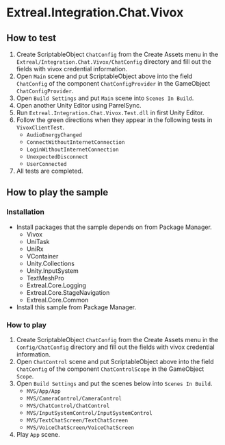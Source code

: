 # Extreal.Integration.Chat.Vivox

## How to test

1. Create ScriptableObject `ChatConfig` from the Create Assets menu in the `Extreal/Integration.Chat.Vivox/ChatConfig` directory and fill out the fields with vivox credential information.
1. Open `Main` scene and put ScriptableObject above into the field `ChatConfig` of the component `ChatConfigProvider` in the GameObject `ChatConfigProvider`.
1. Open `Build Settings` and put `Main` scene into `Scenes In Build`.
1. Open another Unity Editor using ParrelSync.
1. Run `Extreal.Integration.Chat.Vivox.Test.dll` in first Unity Editor.
1. Follow the green directions when they appear in the following tests in `VivoxClientTest`.
    - `AudioEnergyChanged`
    - `ConnectWithoutInternetConnection`
    - `LoginWithoutInternetConnection`
    - `UnexpectedDisconnect`
    - `UserConnected`
1. All tests are completed.

## How to play the sample

### Installation

- Install packages that the sample depends on from Package Manager.
  - Vivox
  - UniTask
  - UniRx
  - VContainer
  - Unity.Collections
  - Unity.InputSystem
  - TextMeshPro
  - Extreal.Core.Logging
  - Extreal.Core.StageNavigation
  - Extreal.Core.Common
- Install this sample from Package Manager.

### How to play

1. Create ScriptableObject `ChatConfig` from the Create Assets menu in the `Config/ChatConfig` directory and fill out the fields with vivox credential information.
1. Open `ChatControl` scene and put ScriptableObject above into the field `ChatConfig` of the component `ChatControlScope` in the GameObject `Scope`.
1. Open `Build Settings` and put the scenes below into `Scenes In Build`.
    - `MVS/App/App`
    - `MVS/CameraControl/CameraControl`
    - `MVS/ChatControl/ChatControl`
    - `MVS/InputSystemControl/InputSystemControl`
    - `MVS/TextChatScreen/TextChatScreen`
    - `MVS/VoiceChatScreen/VoiceChatScreen`
1. Play `App` scene.

